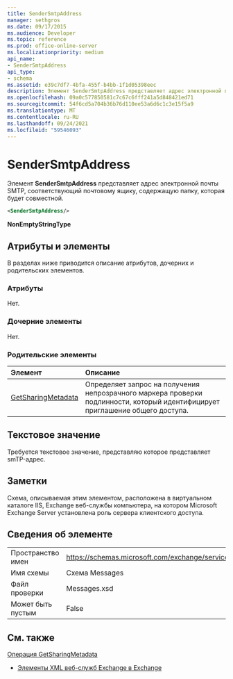 ```yaml
---
title: SenderSmtpAddress
manager: sethgros
ms.date: 09/17/2015
ms.audience: Developer
ms.topic: reference
ms.prod: office-online-server
ms.localizationpriority: medium
api_name:
- SenderSmtpAddress
api_type:
- schema
ms.assetid: e39c7df7-4bfa-455f-b4bb-1f1d05398eec
description: Элемент SenderSmtpAddress представляет адрес электронной почты SMTP, соответствующий почтовому ящику, содержащую папку, которая будет совместной.
ms.openlocfilehash: 09a0c577850581c7c67c6fff241a5d848421ed71
ms.sourcegitcommit: 54f6cd5a704b36b76d110ee53a6d6c1c3e15f5a9
ms.translationtype: MT
ms.contentlocale: ru-RU
ms.lasthandoff: 09/24/2021
ms.locfileid: "59546093"
---
```

# <a name="sendersmtpaddress"></a>SenderSmtpAddress

Элемент **SenderSmtpAddress** представляет адрес электронной почты SMTP, соответствующий почтовому ящику, содержащую папку, которая будет совместной. 
  
```xml
<SenderSmtpAddress/>
```

 **NonEmptyStringType**
## <a name="attributes-and-elements"></a>Атрибуты и элементы

В разделах ниже приводится описание атрибутов, дочерних и родительских элементов.
  
### <a name="attributes"></a>Атрибуты

Нет.
  
### <a name="child-elements"></a>Дочерние элементы

Нет.
  
### <a name="parent-elements"></a>Родительские элементы

|**Элемент**|**Описание**|
|:-----|:-----|
|[GetSharingMetadata](getsharingmetadata.md) <br/> |Определяет запрос на получения непрозрачного маркера проверки подлинности, который идентифицирует приглашение общего доступа.  <br/> |
   
## <a name="text-value"></a>Текстовое значение

Требуется текстовое значение, представляю которое представляет smTP-адрес.
  
## <a name="remarks"></a>Заметки

Схема, описываемая этим элементом, расположена в виртуальном каталоге IIS, Exchange веб-службы компьютера, на котором Microsoft Exchange Server установлена роль сервера клиентского доступа.
  
## <a name="element-information"></a>Сведения об элементе

|||
|:-----|:-----|
|Пространство имен  <br/> |https://schemas.microsoft.com/exchange/services/2006/messages  <br/> |
|Имя схемы  <br/> |Схема Messages  <br/> |
|Файл проверки  <br/> |Messages.xsd  <br/> |
|Может быть пустым  <br/> |False  <br/> |
   
## <a name="see-also"></a>См. также



[Операция GetSharingMetadata](getsharingmetadata-operation.md)


- [Элементы XML веб-служб Exchange в Exchange](ews-xml-elements-in-exchange.md)

